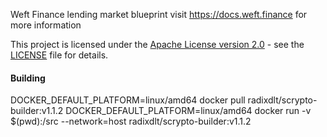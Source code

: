 Weft Finance lending market blueprint
visit https://docs.weft.finance for more information

This project is licensed under the [Apache License version 2.0](http://www.apache.org/licenses/LICENSE-2.0) - see the [LICENSE](LICENSE) file for details.


#### Building

DOCKER_DEFAULT_PLATFORM=linux/amd64 docker pull radixdlt/scrypto-builder:v1.1.2
DOCKER_DEFAULT_PLATFORM=linux/amd64 docker run -v $(pwd):/src --network=host radixdlt/scrypto-builder:v1.1.2